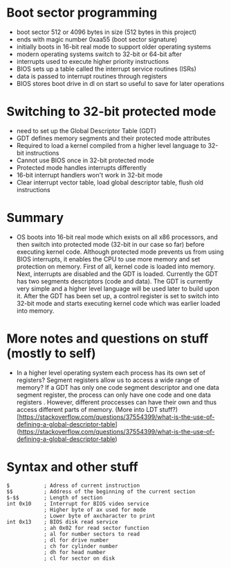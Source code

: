 # Boot sector programming
- boot sector 512 or 4096 bytes in size (512 bytes in this project)
- ends with magic number 0xaa55 (boot sector signature)
- initially boots in 16-bit real mode to support older operating systems
- modern operating systems switch to 32-bit or 64-bit after
- interrupts used to execute higher priority instructions
- BIOS sets up a table called the interrupt service routines (ISRs)
- data is passed to interrupt routines through registers
- BIOS stores boot drive in dl on start so useful to save for later operations

# Switching to 32-bit protected mode
- need to set up the Global Descriptor Table (GDT)
- GDT defines memory segments and their protected mode attributes
- Required to load a kernel compiled from a higher level language to 32-bit instructions
- Cannot use BIOS once in 32-bit protected mode
- Protected mode handles interrupts differently
- 16-bit interrupt handlers won't work in 32-bit mode
- Clear interrupt vector table, load global descriptor table, flush old instructions

# Summary
- OS boots into 16-bit real mode which exists on all x86 processors, and then switch into 
protected mode (32-bit in our case so far) before executing kernel code. Although protected mode 
prevents us from using BIOS interrupts, it enables the CPU to use more memory and set protection 
on memory. First of all, kernel code is loaded into memory. Next, interrupts are disabled and the 
GDT is loaded. Currently the GDT has two segments descriptors (code and data). The GDT is currently 
very simple and a higher level language will be used later to build upon it. After the GDT has 
been set up, a control register is set to switch into 32-bit mode and starts executing kernel code
which was earlier loaded into memory.

# More notes and questions on stuff (mostly to self)
- In a higher level operating system each process has its own set of registers? Segment registers
allow us to access a wide range of memory? If a GDT has only one code segment descriptor and one
data segment register, the process can only have one code and one data registers . However, different
proccesses can have their own and thus access different parts of memory. (More into LDT stuff?) 
[https://stackoverflow.com/questions/37554399/what-is-the-use-of-defining-a-global-descriptor-table] (https://stackoverflow.com/questions/37554399/what-is-the-use-of-defining-a-global-descriptor-table)

# Syntax and other stuff
```
$           ; Adress of current instruction
$$          ; Address of the beginning of the current section
$-$$        ; Length of section
int 0x10    ; Interrupt for BIOS video service
            ; Higher byte of ax used for mode
            ; Lower byte of axcharacter to print
int 0x13    ; BIOS disk read service
            ; ah 0x02 for read sector function
            ; al for number sectors to read
            ; dl for drive number
            ; ch for cylinder number
            ; dh for head number
            ; cl for sector on disk 
```
